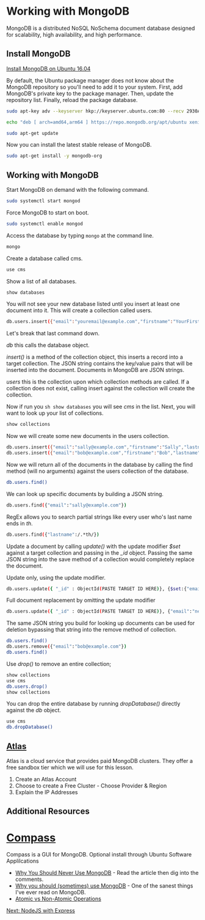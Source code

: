 # Working with MongoDB

MongoDB is a distributed NoSQL NoSchema document database designed for scalability, high availability, and high performance.

## Install MongoDB

[Install MongoDB on Ubuntu 16.04](https://docs.mongodb.com/manual/tutorial/install-mongodb-on-ubuntu/)

By default, the Ubuntu package manager does not know about the MongoDB repository so you'll need to add it to your system. First, add MongoDB's private key to the package manager. Then, update the repository list. Finally, reload the package database.

```sh
sudo apt-key adv --keyserver hkp://keyserver.ubuntu.com:80 --recv 2930ADAE8CAF5059EE73BB4B58712A2291FA4AD5

echo "deb [ arch=amd64,arm64 ] https://repo.mongodb.org/apt/ubuntu xenial/mongodb-org/3.6 multiverse" | sudo tee /etc/apt/sources.list.d/mongodb-org-3.6.list

sudo apt-get update
```

Now you can install the latest stable release of MongoDB.

```sh
sudo apt-get install -y mongodb-org
```


## Working with MongoDB

Start MongoDB on demand with the following command.

```sh
sudo systemctl start mongod
```

Force MongoDB to start on boot.

```sh
sudo systemctl enable mongod
```


Access the database by typing ```mongo``` at the command line.

```sh
mongo
```

Create a database called cms.

```sh
use cms
```

Show a list of all databases.

```sh
show databases
```

You will not see your new database listed until you insert at least one document into it. This will create a collection called users.

```sh
db.users.insert({"email":"youremail@example.com","firstname":"YourFirstName","lastname":"YourLastName"})
```

Let's break that last command down.

_db_ this calls the database object.

_insert()_ is a method of the collection object, this inserts a record into a target collection. The JSON string contains the key/value pairs that will be inserted into the document. Documents in MongoDB are JSON strings.

_users_ this is the collection upon which collection methods are called. If a collection does not exist, calling insert against the collection will create the collection.


Now if run you ```sh show databases``` you will see _cms_ in the list. Next, you will want to look up your list of collections.

```sh
show collections
```

Now we will create some new documents in the users collection.

```sh
db.users.insert({"email":"sally@example.com","firstname":"Sally","lastname":"Smith"})
db.users.insert({"email":"bob@example.com","firstname":"Bob","lastname":"Smith"})
```

Now we will return all of the documents in the database by calling the find method (will no arguments) against the users collection of the database.

```sh
db.users.find()
```

We can look up specific documents by building a JSON string.

```sh
db.users.find({"email":"sally@example.com"})
```

RegEx allows you to search partial strings like every user who's last name ends in _th_.

```sh
db.users.find({"lastname":/.*th/})
```

Update a document by calling _update()_ with the update modifier _$set_ against a target collection and passing in the *_id* object. Passing the same JSON string into the save method of a collection would completely replace the document.

Update only, using the update modifier.
```sh
db.users.update({ "_id" : ObjectId(PASTE TARGET ID HERE)}, {$set:{"email":"new@email.com"}})
```

Full document replacement by omitting the update modifier
```sh
db.users.update({ "_id" : ObjectId(PASTE TARGET ID HERE)}, {"email":"new@email.com"})
```

The same JSON string you build for looking up documents can be used for deletion bypassing that string into the remove method of collection.

```sh
db.users.find()
db.users.remove({"email":"bob@example.com"})
db.users.find()
```

Use _drop()_ to remove an entire collection;

```sh
show collections
use cms
db.users.drop()
show collections
```

You can drop the entire database by running _dropDatabase()_ directly against the _db_ object.
```sh
use cms
db.dropDatabase()
```

## [Atlas](https://www.mongodb.com/cloud/atlas)

Atlas is a cloud service that provides paid MongoDB clusters. They offer a free sandbox tier which we will use for this lesson.

1. Create an Atlas Account
2. Choose to create a Free Cluster - Choose Provider & Region
3. Explain the IP Addresses

## Additional Resources

# [Compass](https://www.mongodb.com/products/compass)

Compass is a GUI for MongoDB. Optional install through Ubuntu Software Applilcations 

* [Why You Should Never Use MongoDB](http://www.sarahmei.com/blog/2013/11/11/why-you-should-never-use-mongodb/) - Read the article then dig into the comments.
* [Why you should (sometimes) use MongoDB](http://nicholasjohnson.com/blog/why-you-should-sometimes-use-mongo/) - One of the sanest things I've ever read on MongoDB.
* [Atomic vs Non-Atomic Operations](https://preshing.com/20130618/atomic-vs-non-atomic-operations/) 

[Next: NodeJS with Express](/13-Express/README.md)
